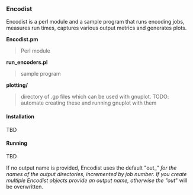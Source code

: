 ### Encodist

Encodist is a perl module and a sample program that runs encoding jobs, measures run times, captures various output metrics and generates plots.

**Encodist.pm**

> Perl module

**run\_encoders.pl**
  
> sample program

**plotting/**

> directory of .gp files which can be used with gnuplot.
> TODO: automate creating these and running gnuplot with them

#### Installation

TBD

#### Running

TBD

If no output name is provided, Encodist
uses the default "out_*" for the names
of the output directories, incremented by job number.
If you create multiple Encodist objects provide an output name, otherwise
the "_out_*" will be overwritten.


